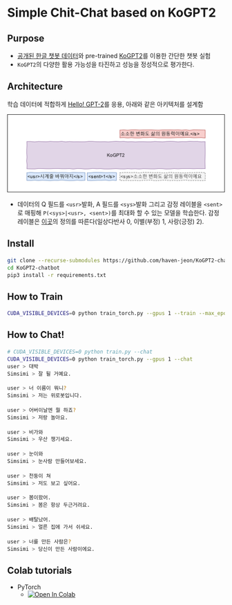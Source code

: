 # Simple Chit-Chat based on KoGPT2

## Purpose

- [공개된 한글 챗봇 데이터](https://github.com/songys/Chatbot_data)와 pre-trained [KoGPT2](https://github.com/SKT-AI/KoGPT2)를 이용한 간단한 챗봇 실험
- `KoGPT2`의 다양한 활용 가능성을 타진하고 성능을 정성적으로 평가한다.

## Architecture

학습 데이터에 적합하게 [Hello! GPT-2](https://arxiv.org/abs/1907.05774)를 응용, 아래와 같은 아키텍처를 설계함

<img src="imgs/simsimi.png" alt="drawing" style="width:600px;"/>


- 데이터의 Q 필드를 `<usr>`발화, A 필드를 `<sys>`발화 그리고 감정 레이블을 `<sent>`로 매핑해 `P(<sys>|<usr>, <sent>)`를 최대화 할 수 있는 모델을 학습한다. 감정 레이블은 [이곳](https://github.com/songys/Chatbot_data)의 정의를 따른다(일상다반사 0, 이별(부정) 1, 사랑(긍정) 2).

## Install


```bash
git clone --recurse-submodules https://github.com/haven-jeon/KoGPT2-chatbot.git
cd KoGPT2-chatbot
pip3 install -r requirements.txt 
```

## How to Train

```bash
CUDA_VISIBLE_DEVICES=0 python train_torch.py --gpus 1 --train --max_epochs 2
```

## How to Chat!

```bash
# CUDA_VISIBLE_DEVICES=0 python train.py --chat
CUDA_VISIBLE_DEVICES=0 python train_torch.py --gpus 1 --chat
user > 대박 
Simsimi > 잘 될 거예요.

user > 너 이름이 뭐니?
Simsimi > 저는 위로봇입니다.

user > 어버이날엔 뭘 하죠?
Simsimi > 저랑 놀아요.

user > 비가와
Simsimi > 우산 챙기세요.

user > 눈이와
Simsimi > 눈사람 만들어보세요.

user > 천둥이 쳐
Simsimi > 저도 보고 싶어요.

user > 봄이왔어.
Simsimi > 봄은 항상 두근거려요.

user > 배탈났어.
Simsimi > 얼른 집에 가서 쉬세요.

user > 너를 만든 사람은?
Simsimi > 당신이 만든 사람이에요.
```

## Colab tutorials

- PyTorch
  - [![Open In Colab](https://colab.research.google.com/assets/colab-badge.svg)](https://colab.research.google.com/github/haven-jeon/KoGPT2-chatbot/blob/master/KoGPT2_chatbot_pytorch.ipynb)

